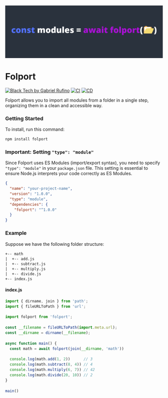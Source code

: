 ![Folport banner](./assets/folport.png)

# Folport

[![Black Tech by Gabriel Rufino](https://img.shields.io/badge/Black_Tech-by_Gabriel_Rufino_%F0%9F%96%A4-white?style=flat-square&labelColor=444444)](https://gabrielrufino.com)
[![CI](https://github.com/gabrielrufino/folport/actions/workflows/ci.yml/badge.svg)](https://github.com/gabrielrufino/folport/actions/workflows/ci.yml)
[![CD](https://github.com/gabrielrufino/folport/actions/workflows/cd.yml/badge.svg)](https://github.com/gabrielrufino/folport/actions/workflows/cd.yml)


Folport allows you to import all modules from a folder in a single step, organizing them in a clean and accessible way.

### Getting Started

To install, run this command:

```bash
npm install folport
```

### Important: Setting `"type": "module"`

Since Folport uses ES Modules (import/export syntax), you need to specify `"type": "module"` in your `package.json` file. This setting is essential to ensure Node.js interprets your code correctly as ES Modules.

```json
{
  "name": "your-project-name",
  "version": "1.0.0",
  "type": "module",
  "dependencies": {
    "folport": "^1.0.0"
  }
}
```

### Example

Suppose we have the following folder structure:

```
+-- math
|  +-- add.js
|  +-- subtract.js
|  +-- multiply.js
|  +-- divide.js
+-- index.js
```

#### index.js

```js
import { dirname, join } from 'path';
import { fileURLToPath } from 'url';

import folport from 'folport';

const __filename = fileURLToPath(import.meta.url);
const __dirname = dirname(__filename);

async function main() {
  const math = await folport(join(__dirname, 'math'))

  console.log(math.add(1, 2))      // 3
  console.log(math.subtract(8, 4)) // 4
  console.log(math.multiply(6, 7)) // 42
  console.log(math.divide(20, 10)) // 2
}

main()
```
